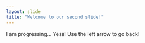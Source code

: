 ```yaml
---
layout: slide
title: "Welcome to our second slide!"
---
```

I am progressing... Yess!
Use the left arrow to go back!
